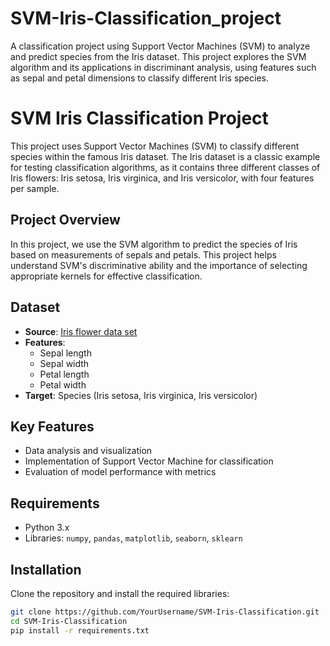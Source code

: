 # SVM-Iris-Classification_project
A classification project using Support Vector Machines (SVM) to analyze and predict species from the Iris dataset. This project explores the SVM algorithm and its applications in discriminant analysis, using features such as sepal and petal dimensions to classify different Iris species.

# SVM Iris Classification Project

This project uses Support Vector Machines (SVM) to classify different species within the famous Iris dataset. The Iris dataset is a classic example for testing classification algorithms, as it contains three different classes of Iris flowers: Iris setosa, Iris virginica, and Iris versicolor, with four features per sample.

## Project Overview
In this project, we use the SVM algorithm to predict the species of Iris based on measurements of sepals and petals. This project helps understand SVM's discriminative ability and the importance of selecting appropriate kernels for effective classification.

## Dataset
- **Source**: [Iris flower data set](http://en.wikipedia.org/wiki/Iris_flower_data_set)
- **Features**:
  - Sepal length
  - Sepal width
  - Petal length
  - Petal width
- **Target**: Species (Iris setosa, Iris virginica, Iris versicolor)

## Key Features
- Data analysis and visualization
- Implementation of Support Vector Machine for classification
- Evaluation of model performance with metrics

## Requirements
- Python 3.x
- Libraries: `numpy`, `pandas`, `matplotlib`, `seaborn`, `sklearn`

## Installation
Clone the repository and install the required libraries:
```bash
git clone https://github.com/YourUsername/SVM-Iris-Classification.git
cd SVM-Iris-Classification
pip install -r requirements.txt
